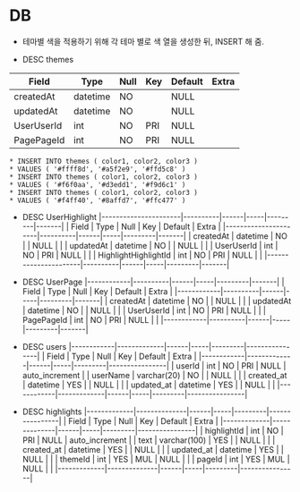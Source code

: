 DB
==

- 테마별 색을 적용하기 위해 각 테마 별로 색 열을 생성한 뒤, INSERT 해 줌.
* DESC themes

| Field      | Type     | Null | Key | Default | Extra |
| ------------|----------|------|-----|---------|-------|
| createdAt  | datetime | NO   |     | NULL    |       |
| updatedAt  | datetime | NO   |     | NULL    |       |
| UserUserId | int      | NO   | PRI | NULL    |       |
| PagePageId | int      | NO   | PRI | NULL    |       |

    * INSERT INTO themes ( color1, color2, color3 )
    * VALUES ( '#ffff8d', '#a5f2e9', '#ffd5c8' )
    * INSERT INTO themes ( color1, color2, color3 )
    * VALUES ( '#f6f0aa', '#d3edd1', '#f9d6c1' )
    * INSERT INTO themes ( color1, color2, color3 )
    * VALUES ( '#f4ff40', '#8affd7', '#ffc477' )

* DESC UserHighlight
|----------------------|----------|------|-----|---------|-------|
| Field                | Type     | Null | Key | Default | Extra |
|----------------------|----------|------|-----|---------|-------|
| createdAt            | datetime | NO   |     | NULL    |       |
| updatedAt            | datetime | NO   |     | NULL    |       |
| UserUserId           | int      | NO   | PRI | NULL    |       |
| HighlightHighlightId | int      | NO   | PRI | NULL    |       |
|----------------------|----------|------|-----|---------|-------|

* DESC UserPage
|------------|----------|------|-----|---------|-------|
| Field      | Type     | Null | Key | Default | Extra |
|------------|----------|------|-----|---------|-------|
| createdAt  | datetime | NO   |     | NULL    |       |
| updatedAt  | datetime | NO   |     | NULL    |       |
| UserUserId | int      | NO   | PRI | NULL    |       |
| PagePageId | int      | NO   | PRI | NULL    |       |
|------------|----------|------|-----|---------|-------|

* DESC users
|------------|-------------|------|-----|---------|----------------|
| Field      | Type        | Null | Key | Default | Extra          |
|------------|-------------|------|-----|---------|----------------|
| userId     | int         | NO   | PRI | NULL    | auto_increment |
| userName   | varchar(20) | NO   |     | NULL    |                |
| created_at | datetime    | YES  |     | NULL    |                |
| updated_at | datetime    | YES  |     | NULL    |                |
|------------|-------------|------|-----|---------|----------------|

* DESC highlights
|-------------|--------------|------|-----|---------|----------------|
| Field       | Type         | Null | Key | Default | Extra          |
|-------------|--------------|------|-----|---------|----------------|
| highlightId | int          | NO   | PRI | NULL    | auto_increment |
| text        | varchar(100) | YES  |     | NULL    |                |
| created_at  | datetime     | YES  |     | NULL    |                |
| updated_at  | datetime     | YES  |     | NULL    |                |
| themeId     | int          | YES  | MUL | NULL    |                |
| pageId      | int          | YES  | MUL | NULL    |                |
|-------------|--------------|------|-----|---------|----------------|


